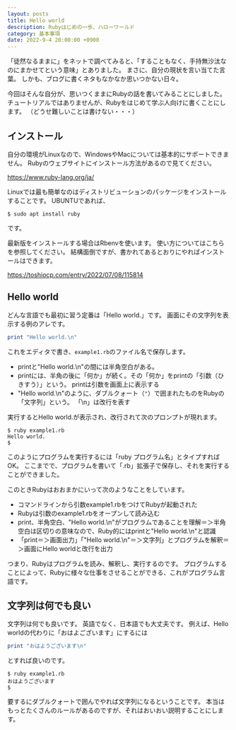 ```yaml
---
layout: posts
title: Hello world
description: Rubyはじめの一歩、ハローワールド
category: 基本事項
date: 2022-9-4 20:00:00 +0900
---
```

「徒然なるままに」をネットで調べてみると、「することもなく、手持無沙汰なのにまかせてという意味」とありました。
まさに、自分の現状を言い当てた言葉。
しかも、ブログに書くネタもなかなか思いつかない日々。

今回はそんな自分が、思いつくままにRubyの話を書いてみることにしました。
チュートリアルではありませんが、Rubyをはじめて学ぶ人向けに書くことにします。
（どうせ難しいことは書けない・・・）

## インストール

自分の環境がLinuxなので、WindowsやMacについては基本的にサポートできません。
Rubyのウェブサイトにインストール方法があるので見てください。

<https://www.ruby-lang.org/ja/>

Linuxでは最も簡単なのはディストリビューションのパッケージをインストールすることです。
UBUNTUであれば、

```
$ sudo apt install ruby
```

です。

最新版をインストールする場合はRbenvを使います。
使い方についてはこちらを参照してください。
結構面倒ですが、書かれてあるとおりにやればインストールはできます。

<https://toshiocp.com/entry/2022/07/08/115814>

## Hello world

どんな言語でも最初に習う定番は「Hello world.」です。
画面にその文字列を表示する例のアレです。

```ruby
print "Hello world.\n"
```

これをエディタで書き、`example1.rb`のファイル名で保存します。

- printと"Hello world.\n"の間には半角空白がある。
- printには、半角の後に「何か」が続く。その「何か」をprintの「引数（ひきすう）」という。
printは引数を画面上に表示する
- "Hello world.\n"のように、ダブルクォート（`"`）で囲まれたものをRubyの「文字列」という。
「\n」は改行を表す

実行するとHello world.が表示され、改行されて次のプロンプトが現れます。

```
$ ruby example1.rb
Hello world.
$
```

このようにプログラムを実行するには「ruby プログラム名」とタイプすればOK。
ここまでで、プログラムを書いて「.rb」拡張子で保存し、それを実行することができました。

このときRubyはおおまかにいって次のようなことをしています。

- コマンドラインから引数example1.rbをつけてRubyが起動された
- Rubyは引数のexample1.rbをオープンして読み込む
- print、半角空白、"Hello world.\n"がプログラムであることを理解＝＞半角空白は区切りの意味なので、Ruby的にはprintと"Hello world.\n"と認識
- 「print＝＞画面出力」「"Hello world.\n"＝＞文字列」とプログラムを解釈＝＞画面にHello worldと改行を出力

つまり、Rubyはプログラムを読み、解釈し、実行するのです。
プログラムすることによって、Rubyに様々な仕事をさせることができる、これがプログラム言語です。

## 文字列は何でも良い

文字列は何でも良いです。
英語でなく、日本語でも大丈夫です。
例えば、Hello worldの代わりに「おはよございます」にするには

```ruby
print "おはようございます\n"
```

とすれば良いのです。

```
$ ruby example1.rb
おはようございます
$
```

要するにダブルクォートで囲んでやれば文字列になるということです。
本当はもっとたくさんのルールがあるのですが、それはおいおい説明することにします。
